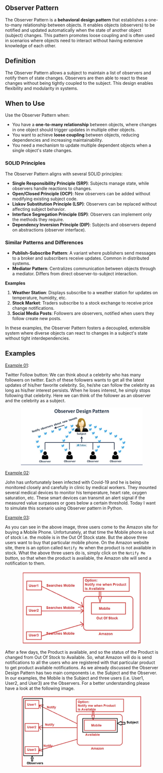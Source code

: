 ## Observer Pattern

The Observer Pattern is a **behavioral design pattern** that establishes a one-to-many relationship between objects. It enables objects (observers) to be notified and updated automatically when the state of another object (subject) changes. This pattern promotes loose coupling and is often used in scenarios where objects need to interact without having extensive knowledge of each other.

## Definition

The Observer Pattern allows a subject to maintain a list of observers and notify them of state changes. Observers are then able to react to these changes without being tightly coupled to the subject. This design enables flexibility and modularity in systems.

## When to Use

Use the Observer Pattern when:

- You have a **one-to-many relationship** between objects, where changes in one object should trigger updates in multiple other objects.
- You want to achieve **loose coupling** between objects, reducing dependencies and increasing maintainability.
- You need a mechanism to update multiple dependent objects when a single object's state changes.

### SOLID Principles

The Observer Pattern aligns with several SOLID principles:

- **Single Responsibility Principle (SRP)**: Subjects manage state, while observers handle reactions to changes.
- **Open/Closed Principle (OCP)**: New observers can be added without modifying existing subject code.
- **Liskov Substitution Principle (LSP)**: Observers can be replaced without affecting subject behavior.
- **Interface Segregation Principle (ISP)**: Observers can implement only the methods they require.
- **Dependency Inversion Principle (DIP)**: Subjects and observers depend on abstractions (observer interface).

### Similar Patterns and Differences

- **Publish-Subscribe Pattern**: A variant where publishers send messages to a broker and subscribers receive updates. Common in distributed systems.
- **Mediator Pattern**: Centralizes communication between objects through a mediator. Differs from direct observer-to-subject interaction.

**Examples**

1. **Weather Station**: Displays subscribe to a weather station for updates on temperature, humidity, etc.
2. **Stock Market**: Traders subscribe to a stock exchange to receive price change notifications.
3. **Social Media Posts**: Followers are observers, notified when users they follow create new posts.

In these examples, the Observer Pattern fosters a decoupled, extensible system where diverse objects can react to changes in a subject's state without tight interdependencies.

## Examples

[Example 01](01_folowers.py):

Twitter Follow button:  We can think about a celebrity who has many followers on twitter. Each of these followers wants to get all the latest updates of his/her favorite celebrity. So, he/she can follow the celebrity as long as his/her interest persists. When he loses interest, he simply stops following that celebrity. Here we can think of the follower as an observer and the celebrity as a subject.

<p align="center">
    <img src="img/ex01.png" alt="Example Image" width="400px" height="auto" />
</p>


[Example 02](02_covid_patient.py):

John has unfortunately been infected with Covid-19 and he is being monitored closely and carefully in clinic by medical workers. They mounted several medical devices to monitor his temperature, heart rate, oxygen saturation, etc. These smart devices can transmit an alert signal if the measured value surpasses or goes below a certain threshold. Today I want to simulate this scenario using Observer pattern in Python.


[Example 03](03_notify_me.py):

As you can see in the above image, three users come to the Amazon site for buying a Mobile Phone. Unfortunately, at that time the Mobile phone is out of stock i.e. the mobile is in the Out Of Stock state. But the above three users want to buy that particular mobile phone. On the Amazon website site, there is an option called `Notify Me` when the product is not available in stock. What the above three users do is, simply click on the `Notify Me` button, so that when the product is available, the Amazon site will send a notification to them.

<p align="center">
    <img src="img/ex03.png" alt="Example Image" width="400px" height="auto" />
</p>


After a few days, the Product is available, and so the status of the Product is changed from Out Of Stock to Available. So, what Amazon will do is send notifications to all the users who are registered with that particular product to get product available notifications. As we already discussed the Observer Design Pattern has two main components i.e. the Subject and the Observer. In our examples, the Mobile is the Subject and three users (i.e. User1, User2, and User3) are the Observers. For a better understanding please have a look at the following image.

<p align="center">
    <img src="img/ex03_2.png" alt="Example Image" width="400px" height="auto" />
</p>

